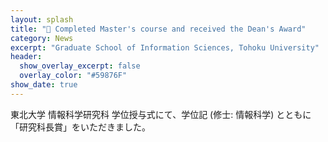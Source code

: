 ```yaml
---
layout: splash
title: "👑 Completed Master's course and received the Dean's Award"
category: News
excerpt: "Graduate School of Information Sciences, Tohoku University"
header:
  show_overlay_excerpt: false
  overlay_color: "#59876F"
show_date: true
---
```

東北大学 情報科学研究科 学位授与式にて、学位記 (修士: 情報科学) とともに「研究科長賞」をいただきました。